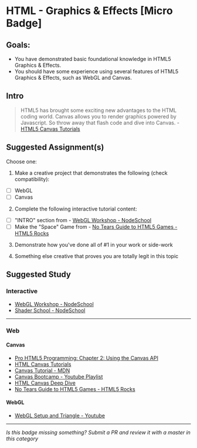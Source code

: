 HTML - Graphics & Effects [Micro Badge]
=================================================


Goals:
------

- You have demonstrated basic foundational knowledge in HTML5 Graphics & Effects.
- You should have some experience using several features of HTML5 Graphics & Effects, such as WebGL and Canvas.


Intro
-----

> HTML5 has brought some exciting new advantages to the HTML coding world. Canvas allows you to render graphics powered by Javascript. So throw away that flash code and dive into Canvas.  - [HTML5 Canvas Tutorials](http://www.html5canvastutorials.com/)


Suggested Assignment(s)
-----------------------

Choose one:

1) Make a creative project that demonstrates the following (check compatibility):  
- [ ] WebGL
- [ ] Canvas

2) Complete the following interactive tutorial content:
- [ ] "INTRO" section from - [WebGL Workshop - NodeSchool](https://github.com/stackgl/webgl-workshop)
- [ ] Make the "Space" Game from - [No Tears Guide to HTML5 Games - HTML5 Rocks](http://www.html5rocks.com/en/tutorials/canvas/notearsgame/)
 
3) Demonstrate how you've done all of #1 in your work or side-work

4) Something else creative that proves you are totally legit in this topic


Suggested Study
---------------

### Interactive

- [WebGL Workshop - NodeSchool](https://github.com/stackgl/webgl-workshop)
- [Shader School - NodeSchool](https://github.com/stackgl/shader-school)


-----


### Web 

#### Canvas

- [Pro HTML5 Programming: Chapter 2: Using the Canvas API](http://apress.jensimmons.com/v5/pro-html5-programming/ch2.html)
- [HTML Canvas Tutorials](http://www.html5canvastutorials.com/)
- [Canvas Tutorial - MDN](https://developer.mozilla.org/en-US/docs/Web/API/Canvas_API/Tutorial?redirectlocale=en-US&re-assessingedirectslug=Canvas_tutorial)
- [Canvas Bootcamp - Youtube Playlist](https://www.youtube.com/playlist?list=PLlkGN-8wjPHWYT_00xdUibDPfHZ3Zm8i3)
- [HTML Canvas Deep Dive](http://joshondesign.com/p/books/canvasdeepdive/toc.html)
- [No Tears Guide to HTML5 Games - HTML5 Rocks](http://www.html5rocks.com/en/tutorials/canvas/notearsgame/)

#### WebGL

- [WebGL Setup and Triangle - Youtube](https://www.youtube.com/watch?v=kB0ZVUrI4Aw)


-----

*Is this badge missing something? Submit a PR and review it with a master in this category*
